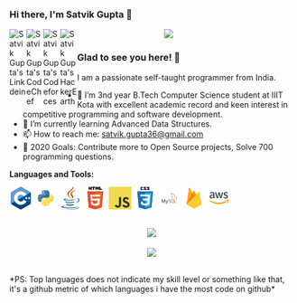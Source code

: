 ### Hi there, I'm Satvik Gupta 👋

<img align='right' src="https://media.giphy.com/media/M9gbBd9nbDrOTu1Mqx/giphy.gif" width="230">
<a href="https://www.linkedin.com/in/satvik-gupta-585184181/">
  <img align="left" alt="Satvik Gupta's Linkdein" width="30px" src="https://cdn.jsdelivr.net/npm/simple-icons@v3/icons/linkedin.svg" />
</a>
<a href="https://www.codechef.com/users/satvikgupta144">
  <img align="left" alt="Satvik Gupta's CodeChef" width="30px" src="https://cdn.jsdelivr.net/npm/simple-icons@3.4.1/icons/codechef.svg" />
</a>
<a href="https://codeforces.com/profile/satvik_gupta144">
  <img align="left" alt="Satvik Gupta's Codeforces" width="30px" src="https://cdn.jsdelivr.net/npm/simple-icons@3.4.1/icons/codeforces.svg" />
</a>
<a href="https://www.hackerearth.com/@satvik70">
  <img align="left" alt="Satvik Gupta's HackerEarth" width="30px" src="https://cdn.jsdelivr.net/npm/simple-icons@3.4.1/icons/hackerearth.svg" />
</a>
<br />

### Glad to see you here! 🤩 &nbsp;

I am a passionate self-taught programmer from India.
- 🔭 I’m 3nd year B.Tech Computer Science student at IIIT Kota with excellent academic record and keen interest in competitive programming and software development. 
- 🌱 I’m currently learning Advanced Data Structures. 
- 📫 How to reach me: satvik.gupta36@gmail.com 
- 🥅 2020 Goals: Contribute more to Open Source projects, Solve 700 programming questions.


**Languages and Tools:** &nbsp;


<code><img align="center" height="40" src="https://raw.githubusercontent.com/github/explore/80688e429a7d4ef2fca1e82350fe8e3517d3494d/topics/cpp/cpp.png"></code>
<code><img align="center" height="40" src="https://raw.githubusercontent.com/github/explore/80688e429a7d4ef2fca1e82350fe8e3517d3494d/topics/python/python.png"></code>
<code><img align="center" height="40" src="https://raw.githubusercontent.com/github/explore/80688e429a7d4ef2fca1e82350fe8e3517d3494d/topics/java/java.png"></code>
<code><img align="center" height="40" src="https://raw.githubusercontent.com/github/explore/80688e429a7d4ef2fca1e82350fe8e3517d3494d/topics/html/html.png"></code>
<code><img align="center" height="40" src="https://raw.githubusercontent.com/github/explore/80688e429a7d4ef2fca1e82350fe8e3517d3494d/topics/javascript/javascript.png"></code>
<code><img align="center" height="40" src="https://raw.githubusercontent.com/github/explore/80688e429a7d4ef2fca1e82350fe8e3517d3494d/topics/css/css.png"></code>
<code><img align="center" height="40" src="https://raw.githubusercontent.com/github/explore/80688e429a7d4ef2fca1e82350fe8e3517d3494d/topics/mysql/mysql.png"></code>
<code><img align="center" height="40" src="https://raw.githubusercontent.com/github/explore/80688e429a7d4ef2fca1e82350fe8e3517d3494d/topics/firebase/firebase.png"></code>
<code><img align="center" height="40" src="https://raw.githubusercontent.com/github/explore/fbceb94436312b6dacde68d122a5b9c7d11f9524/topics/aws/aws.png"></code>

<p align="center">
  <br>
  <img align="center" src="https://github-readme-stats.vercel.app/api/top-langs/?username=Satvik-Gupta&theme=buefy&hide_langs_below=1&layout=compact" />
  <br><br>
  <img align="center" src="https://github-readme-stats.vercel.app/api?username=Satvik-Gupta&show_icons=true&theme=buefy&line_height=21%22%20alt=%22Ohidur%27s%20github%20stats"/>
</p>
<br>
*PS: Top languages does not indicate my skill level or something like that, it's a github metric of which languages i have the most code on github*

